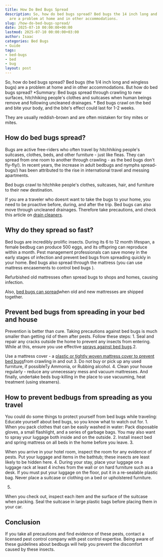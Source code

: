 ```yaml
---
title: How Do Bed Bugs Spread
description: So, how do bed bugs spread? Bed bugs the 14 inch long and wingless bugs
  are a problem at home and in other accommodations.
slug: /how-do-bed-bugs-spread/
date: 2025-07-10 00:00:00+00:00
lastmod: 2025-07-10 00:00:00+03:00
author: Isaac
categories: Bed Bugs
- Guide
tags:
- bed-bugs
- bed
- bug
layout: post
---
```

So, how do bed bugs spread? Bed bugs (the 1/4 inch long and wingless bugs) are a problem at home and in other accommodations. But how do bed bugs spread? *Summary: Bed bugs spread through crawling to new surfaces, hitchhiking people's clothes and suitcases when human beings remove and following uncleaned drainages. * Bed bugs crawl on the bed and bite your body, and the bite's effect could last for 1-2 weeks.

They are usually reddish-brown and are often mistaken for tiny mites or mites.

##  How do bed bugs spread?

Bugs are active free-riders who often travel by hitchhiking people's suitcases, clothes, beds, and other furniture - just like fleas. They can spread from one room to another through crawling - as the bed bugs don't fly-fly/). In recent years, the increase in adult bedbugs and nymphs spread-bugs/) has been attributed to the rise in international travel and messing apartments.

Bed bugs crawl to hitchhike people's clothes, suitcases, hair, and furniture to their new destination.

If you are a traveler who doesnt want to take the bugs to your home, you need to be proactive before, during, and after the trip. Bed bugs can also move through uncleaned drainages. Therefore take precautions, and check this article on [drain cleaners](https://pestpolicy.com/best-drain-cleaner//).

##  Why do they spread so fast?

Bed bugs are incredibly prolific insects. During its 6 to 12 month lifespan, a female bedbug can produce 500 eggs, and its offspring can reproduce within a month. Pest management professionals can save money in the early stages of infection and prevent bed bugs from spreading quickly in your home. Bed bugs also spread through the mattress (you can use mattress encasements to control bed bugs ).

Refurbished old mattresses often spread bugs to shops and homes, causing infection.

Also, [bed bugs can spread](https://pestpolicy.com/bed-bugs-vs-mites/)when old and new mattresses are shipped together.

##  Prevent bed bugs from spreading in your bed and house

Prevention is better than cure. Taking precautions against bed bugs is much smaller than getting rid of them after pests. Follow these steps: 1. Seal and repair any cracks outside the home to prevent any insects from entering. While at this, ensure you use effective [sprays against bed bugs](https://pestpolicy.com/best-bed-bug-spray/).2.

Use a mattress cover - a [plastic or tightly woven mattress cover to prevent bed bugs](https://pestpolicy.com/can-bed-bugs-climb-metal-or-plastic/)from crawling in and out 3. Do not buy or pick up any used furniture, if possibleTy Ammonia, or Rubbing alcohol. 4. Clean your house regularly - reduce any unnecessary mess and vacuum mattresses. And finally, undertake beds bug-killing in the place to use vacuuming, heat treatment (using steamers).

##  How to prevent bedbugs from spreading as you travel

You could do some things to protect yourself from bed bugs while traveling: Educate yourself about bed bugs, so you know what to watch out for. 1. When you pack clothes that can be easily washed in water: Pack disposable gloves, a small flashlight, and a series of garbage bags. You may also want to spray your luggage both inside and on the outside. 2. Install insect bed and spring mattress on all beds in the home before you leave. 3.

When you arrive in your hotel room, inspect the room for any evidence of pests. Put your luggage and items in the bathtub; these insects are least likely to be hidden here. 4. During your stay, place your luggage on a luggage rack at least 4 inches from the wall or on hard furniture such as a desk. If you must put your luggage on the floor, put it in a re-sealable plastic bag. Never place a suitcase or clothing on a bed or upholstered furniture.

5.

When you check out, inspect each item and the surface of the suitcase when packing. Seal the suitcase in large plastic bags before placing them in your car.

##  Conclusion

If you take all precautions and find evidence of these pests, contact a licensed pest control company with pest control expertise. Being aware of these guidelines about bedbugs will help you prevent the discomfort caused by these insects.